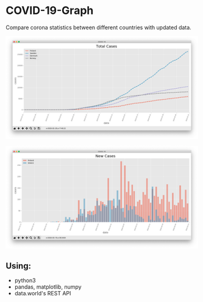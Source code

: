 # COVID-19-Graph
Compare corona statistics between different countries with updated data.

![total_cases](images/total_cases.png)

![total_cases](images/new_cases.png)

## Using:
* python3
* pandas, matplotlib, numpy
* data.world's REST API
